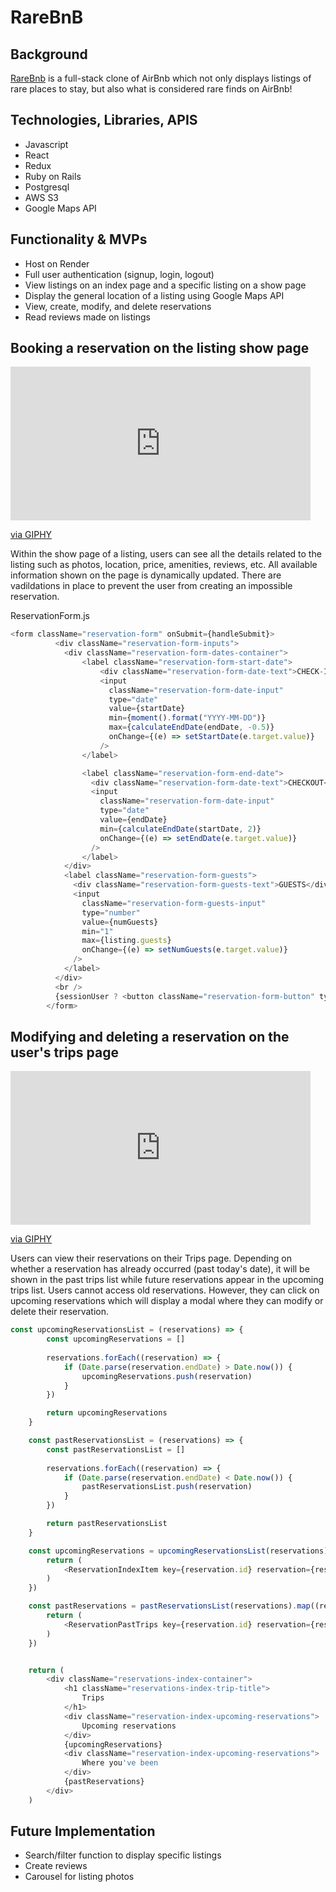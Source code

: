 # RareBnB

## Background

<a href='https://rarebnb.onrender.com'>RareBnb</a> is a full-stack clone of AirBnb which not only displays listings of rare places to stay, but also what is considered rare finds on AirBnb!

## Technologies, Libraries, APIS
* Javascript
* React
* Redux
* Ruby on Rails
* Postgresql
* AWS S3
* Google Maps API

## Functionality & MVPs

* Host on Render
* Full user authentication (signup, login, logout)
* View listings on an index page and a specific listing on a show page
* Display the general location of a listing using Google Maps API
* View, create, modify, and delete reservations
* Read reviews made on listings

## Booking a reservation on the listing show page

<iframe src="https://giphy.com/embed/8tzDWpwaO0vzfTl7Ny" width="480" height="246" frameBorder="0" class="giphy-embed" allowFullScreen></iframe><p><a href="https://giphy.com/gifs/8tzDWpwaO0vzfTl7Ny">via GIPHY</a></p>

Within the show page of a listing, users can see all the details related to the listing such as photos, location, price, amenities, reviews, etc. All available information shown on the page is dynamically updated. There are vadildations in place to prevent the user from creating an impossible reservation.

ReservationForm.js
```js
<form className="reservation-form" onSubmit={handleSubmit}>
          <div className="reservation-form-inputs">
            <div className="reservation-form-dates-container">
                <label className="reservation-form-start-date">
                    <div className="reservation-form-date-text">CHECK-IN</div>
                    <input 
                      className="reservation-form-date-input"
                      type="date"
                      value={startDate}
                      min={moment().format("YYYY-MM-DD")}
                      max={calculateEndDate(endDate, -0.5)}
                      onChange={(e) => setStartDate(e.target.value)}
                    />
                </label>

                <label className="reservation-form-end-date">
                  <div className="reservation-form-date-text">CHECKOUT</div>
                  <input 
                    className="reservation-form-date-input"
                    type="date"
                    value={endDate}
                    min={calculateEndDate(startDate, 2)}
                    onChange={(e) => setEndDate(e.target.value)}
                  />
                </label>
            </div>
            <label className="reservation-form-guests">
              <div className="reservation-form-guests-text">GUESTS</div>
              <input 
                className="reservation-form-guests-input"
                type="number"
                value={numGuests}
                min="1"
                max={listing.guests}
                onChange={(e) => setNumGuests(e.target.value)}
              />
            </label>
          </div>
          <br />
          {sessionUser ? <button className="reservation-form-button" type="submit">Reserve</button> : <button className="reservation-form-button-disabled" type="submit" disabled>Reserve</button>}
        </form>
```

## Modifying and deleting a reservation on the user's trips page

<iframe src="https://giphy.com/embed/0cv2t79KdEVZu1ca0E" width="480" height="246" frameBorder="0" class="giphy-embed" allowFullScreen></iframe><p><a href="https://giphy.com/gifs/0cv2t79KdEVZu1ca0E">via GIPHY</a></p>

Users can view their reservations on their Trips page. Depending on whether a reservation has already occurred (past today's date), it will be shown in the past trips list while future reservations appear in the upcoming trips list. Users cannot access old reservations. However, they can click on upcoming reservations which will display a modal where they can modify or delete their reservation.

```js
const upcomingReservationsList = (reservations) => {
        const upcomingReservations = []
        
        reservations.forEach((reservation) => {
            if (Date.parse(reservation.endDate) > Date.now()) {
                upcomingReservations.push(reservation)
            }
        })

        return upcomingReservations
    }

    const pastReservationsList = (reservations) => {
        const pastReservationsList = []
        
        reservations.forEach((reservation) => {
            if (Date.parse(reservation.endDate) < Date.now()) {
                pastReservationsList.push(reservation)
            }
        })

        return pastReservationsList
    }

    const upcomingReservations = upcomingReservationsList(reservations).map((reservation) => {
        return (
            <ReservationIndexItem key={reservation.id} reservation={reservation} />
        )
    })

    const pastReservations = pastReservationsList(reservations).map((reservation) => {
        return (
            <ReservationPastTrips key={reservation.id} reservation={reservation} />
        )
    })


    return (
        <div className="reservations-index-container">
            <h1 className="reservations-index-trip-title">
                Trips
            </h1>
            <div className="reservation-index-upcoming-reservations">
                Upcoming reservations
            </div>
            {upcomingReservations}
            <div className="reservation-index-upcoming-reservations">
                Where you've been
            </div>
            {pastReservations}
        </div>
    )
```


## Future Implementation
* Search/filter function to display specific listings
* Create reviews
* Carousel for listing photos
